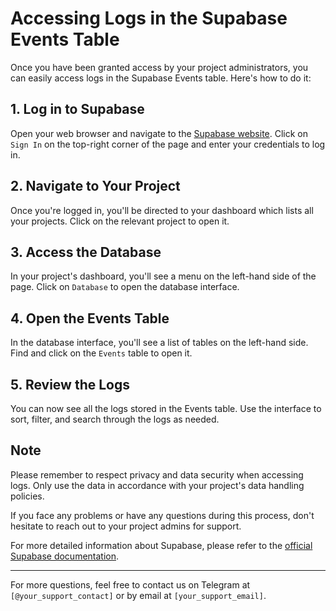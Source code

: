 # Accessing Logs in the Supabase Events Table

Once you have been granted access by your project administrators, you can easily access logs in the Supabase Events table. Here's how to do it:

## 1. Log in to Supabase

Open your web browser and navigate to the [Supabase website](https://supabase.io/). Click on `Sign In` on the top-right corner of the page and enter your credentials to log in.

## 2. Navigate to Your Project

Once you're logged in, you'll be directed to your dashboard which lists all your projects. Click on the relevant project to open it.

## 3. Access the Database

In your project's dashboard, you'll see a menu on the left-hand side of the page. Click on `Database` to open the database interface.

## 4. Open the Events Table

In the database interface, you'll see a list of tables on the left-hand side. Find and click on the `Events` table to open it.

## 5. Review the Logs

You can now see all the logs stored in the Events table. Use the interface to sort, filter, and search through the logs as needed.

## Note

Please remember to respect privacy and data security when accessing logs. Only use the data in accordance with your project's data handling policies.

If you face any problems or have any questions during this process, don't hesitate to reach out to your project admins for support.

For more detailed information about Supabase, please refer to the [official Supabase documentation](https://supabase.io/docs).

---

For more questions, feel free to contact us on Telegram at `[@your_support_contact]` or by email at `[your_support_email]`.
